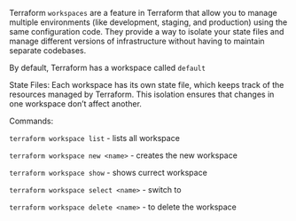 
Terraform `workspaces` are a feature in Terraform that allow you to manage multiple environments (like development, staging, and production) using the same configuration code. They provide a way to isolate your state files and manage different versions of infrastructure without having to maintain separate codebases.

By default, Terraform has a workspace called `default`

State Files: Each workspace has its own state file, which keeps track of the resources managed by Terraform. This isolation ensures that changes in one workspace don’t affect another.

Commands:

`terraform workspace list` - lists all workspace

`terraform workspace new <name>` - creates the new workspace

`terraform workspace show` - shows currect workspace

`terraform workspace select <name>` - switch to 

`terraform workspace delete <name>` - to delete the workspace